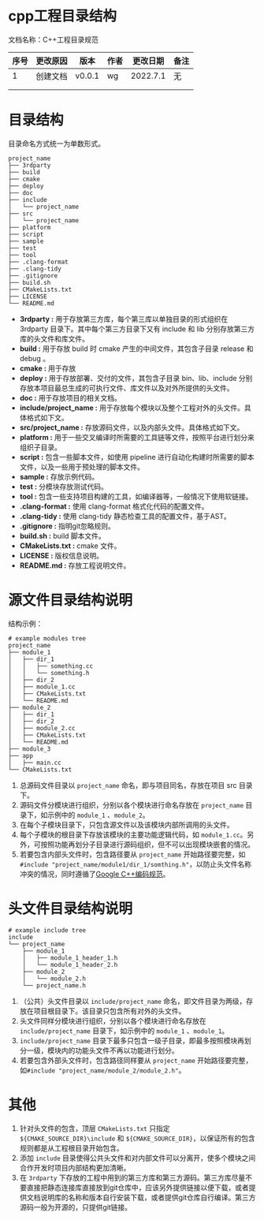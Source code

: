 # cpp工程目录结构

文档名称：C++工程目录规范

| 序号 | 更改原因 | 版本 | 作者 | 更改日期 | 备注 |
| ---- | -------- | ---- | ---- | -------- | ---- |
|   1   | 创建文档 | v0.0.1 | wg   | 2022.7.1 | 无 |
|      |          |      |      |          |      |
|      |          |      |      |          |      |

# 目录结构

目录命名方式统一为单数形式。

```shell
project_name
├── 3rdparty
├── build
├── cmake
├── deploy
├── doc
├── include
│   └── project_name
├── src
│   └── project_name
├── platform
├── script
├── sample
├── test
├── tool
├── .clang-format
├── .clang-tidy
├── .gitignore
├── build.sh
├── CMakeLists.txt
├── LICENSE
└── README.md
```

- **3rdparty :** 用于存放第三方库，每个第三库以单独目录的形式组织在 3rdparty 目录下。其中每个第三方目录下又有  include  和 lib 分别存放第三方库的头文件和库文件。
- **build :** 用于存放 build 时 cmake 产生的中间文件，其包含子目录 release 和 debug 。
- **cmake :** 用于存放
- **deploy :** 用于存放部署、交付的文件，其包含子目录 bin、lib、include 分别存放本项目最总生成的可执行文件、库文件以及对外所提供的头文件。
- **doc :** 用于存放项目的相关文档。
- **include/project_name :** 用于存放每个模块以及整个工程对外的头文件。具体格式如下文。
- **src/project_name :** 存放源码文件，以及内部头文件。具体格式如下文。
- **platform :** 用于一些交叉编译时所需要的工具链等文件，按照平台进行划分来组织子目录。
- **script :** 包含一些脚本文件，如使用 pipeline 进行自动化构建时所需要的脚本文件，以及一些用于预处理的脚本文件。
- **sample :** 存放示例代码。
- **test :** 分模块存放测试代码。
- **tool :** 包含一些支持项目构建的工具，如编译器等，一般情况下使用软链接。
- **.clang-format :** 使用 clang-format 格式化代码的配置文件。
- **.clang-tidy :** 使用 clang-tidy 静态检查工具的配置文件，基于AST。
- **.gitignore :** 指明git忽略规则。
- **build.sh :** build 脚本文件。
- **CMakeLists.txt :** cmake 文件。
- **LICENSE :** 版权信息说明。
- **README.md :** 存放工程说明文件。

# 源文件目录结构说明

结构示例：

```shell
# example modules tree
project_name
├── module_1
│   ├── dir_1
│   │   ├── something.cc
│   │   └── something.h
│   ├── dir_2
│   ├── module_1.cc
│   ├── CMakeLists.txt
│   └── README.md
├── module_2
│   ├── dir_1
│   ├── dir_2
│   ├── module_2.cc
│   ├── CMakeLists.txt
│   └── README.md
├── module_3
├── app
│   ├── main.cc
└── CMakeLists.txt
```

1. 总源码文件目录以 `project_name` 命名，即与项目同名，存放在项目 src 目录下。
2. 源码文件分模块进行组织，分别以各个模块进行命名存放在 `project_name` 目录下，如示例中的 `module_1` 、`module_2`。
3. 在每个子模块目录下，只包含源文件以及该模块内部所调用的头文件。
4. 每个子模块的根目录下存放该模块的主要功能逻辑代码，如 `module_1.cc`。另外，可按照功能再划分子目录进行源码组织，但不可以出现模块嵌套的情况。
5. 若要包含内部头文件时，包含路径要从 `project_name` 开始路径要完整，如`#include "project_name/module1/dir_1/somthing.h"`，以防止头文件名称冲突的情况，同时遵循了[Google C++编码规范](https://zh-google-styleguide.readthedocs.io/en/latest/google-cpp-styleguide/contents/)。

# 头文件目录结构说明

```shell
# example include tree
include
└── project_name
    ├── module_1
    │   ├── module_1_header_1.h
    │   └── module_1_header_2.h
    ├── module_2
    │   └── module_2.h
    └── project_name.h
```

1. （公共）头文件目录以 `include/project_name` 命名，即文件目录为两级，存放在项目根目录下。该目录只包含所有对外的头文件。
2. 头文件同样分模块进行组织，分别以各个模块进行命名存放在 `include/project_name` 目录下，如示例中的 `module_1` 、`module_1`。
3. `include/project_name` 目录下最多只包含一级子目录，即最多按照模块再划分一级，模块内的功能头文件不再以功能进行划分。
4. 若要包含外部头文件时，包含路径同样要从 `project_name` 开始路径要完整，如`#include "project_name/module_2/module_2.h"`。

# 其他

1. 针对头文件的包含，顶层 `CMakeLists.txt` 只指定 `${CMAKE_SOURCE_DIR}\include` 和 `${CMAKE_SOURCE_DIR}`，以保证所有的包含规则都是从工程根目录开始包含。
2. 添加 `include` 目录使得公共头文件和对内部文件可以分离开，使多个模块之间合作开发时项目内部结构更加清晰。
3. 在 `3rdparty` 下存放的工程中用到的第三方库和第三方源码。第三方库尽量不要直接把静态连接库直接放到git仓库中，应该另外提供链接以便下载，或者提供文档说明库的名称和版本自行安装下载，或者提供git仓库自行编译。第三方源码一般为开源的，只提供git链接。



